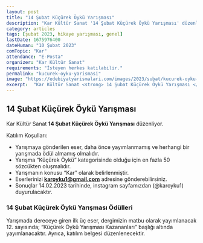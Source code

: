 ```yaml
---
layout: post
title: "14 Şubat Küçürek Öykü Yarışması"
description: "Kar Kültür Sanat '14 Şubat Küçürek Öykü Yarışması' düzenliyor."
category: articles
tags: [şubat 2023, hikaye yarışması, genel]
lastDate: 1675976400
dateHuman: "10 Şubat 2023"
comTopic: "Kar"
attendance: "E-Posta"
organizer: "Kar Kültür Sanat"
requirements: "İsteyen herkes katılabilir."
permalink: "kucurek-oyku-yarismasi"
image: "https://edebiyatyarismalari.com/images/2023/subat/kucurek-oyku-yarismasi.jpg"
excerpt:  "Kar Kültür Sanat <strong> 14 Şubat Küçürek Öykü Yarışması </strong> düzenliyor."
---
```


## 14 Şubat Küçürek Öykü Yarışması
Kar Kültür Sanat **14 Şubat Küçürek Öykü Yarışması** düzenliyor.  

Katılım Koşulları:
- Yarışmaya gönderilen eser, daha önce yayımlanmamış ve herhangi bir yarışmada ödül almamış olmalıdır.
- Yarışma “Küçürek Öykü” kategorisinde olduğu için en fazla 50 sözcükten oluşmalıdır.
- Yarışmanın konusu “Kar” olarak belirlenmiştir.
- Eserlerinizi **karoyku1@gmail.com** adresine gönderebilirsiniz.
- Sonuçlar 14.02.2023 tarihinde, instagram sayfamızdan (@karoyku1) duyurulacaktır.


### 14 Şubat Küçürek Öykü Yarışması Ödülleri
Yarışmada dereceye giren ilk üç eser, dergimizin matbu olarak yayımlanacak 12. sayısında; “Küçürek Öykü Yarışması Kazananları” başlığı altında yayımlanacaktır. Ayrıca, katılım belgesi düzenlenecektir.